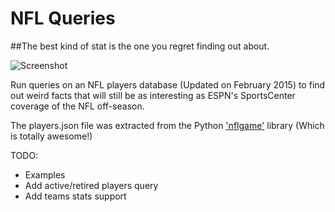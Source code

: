 # NFL Queries

##The best kind of stat is the one you regret finding out about.

![Screenshot](http://i.imgur.com/mUKDIlx.png)

Run queries on an NFL players database (Updated on February 2015) to find out weird facts that will still be as interesting as ESPN's SportsCenter coverage of the NFL off-season. 

The players.json file was extracted from the Python ['nflgame'](https://github.com/BurntSushi/nflgame) library (Which is totally awesome!)

TODO:
- Examples
- Add active/retired players query
- Add teams stats support

